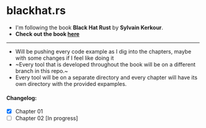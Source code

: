 # blackhat.rs
- I'm following the book **Black Hat Rust** by **Sylvain Kerkour**.
- **Check out the book [here](https://kerkour.com/black-hat-rust-week-2021)**
-----
- Will be pushing every code example as I dig into the chapters, maybe with some changes if I feel like doing it
- ~Every tool that is developed throughout the book will be on a different branch in this repo.~
- Every tool will be on a separate directory and every chapter will have its own directory with the provided expamples.

#### Changelog:
- [x] Chapter 01
- [ ] Chapter 02 [In progress]
